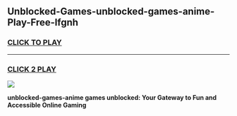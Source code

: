 
## Unblocked-Games-unblocked-games-anime-Play-Free-lfgnh
<h3>
<a href="https://premium76.site?title=unblocked-games-anime&ref=21A">CLICK TO PLAY</a></h3>
<hr>

<h3>
<a href="https://premium76.site?title=unblocked-games-anime&ref=21A">CLICK 2 PLAY</a>
  
</h3>

<a href="https://premium76.site?title=unblocked-games-anime&ref=21A"><img src="https://clearcache.store/games.png"></a>


**unblocked-games-anime games unblocked: Your Gateway to Fun and Accessible Online Gaming**
